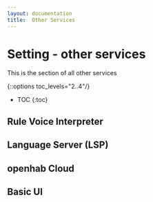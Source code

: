 ```yaml
---
layout: documentation
title:  Other Services
---
```


# Setting - other services

This is the section of all other services

{::options toc_levels="2..4"/}

- TOC
  {:toc}

## Rule Voice Interpreter

## Language Server (LSP)

## openhab Cloud

## Basic UI


